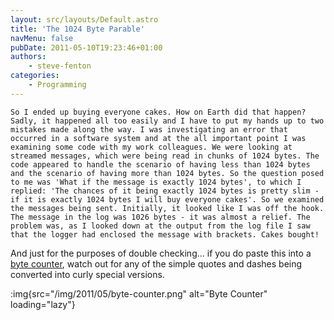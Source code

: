 ```yaml
---
layout: src/layouts/Default.astro
title: 'The 1024 Byte Parable'
navMenu: false
pubDate: 2011-05-10T19:23:46+01:00
authors:
    - steve-fenton
categories:
    - Programming
---
```


```
So I ended up buying everyone cakes. How on Earth did that happen? Sadly, it happened all too easily and I have to put my hands up to two mistakes made along the way. I was investigating an error that occurred in a software system and at the all important point I was examining some code with my work colleagues. We were looking at streamed messages, which were being read in chunks of 1024 bytes. The code appeared to handle the scenario of having less than 1024 bytes and the scenario of having more than 1024 bytes. So the question posed to me was 'What if the message is exactly 1024 bytes', to which I replied: 'The chances of it being exactly 1024 bytes is pretty slim - if it is exactly 1024 bytes I will buy everyone cakes'. So we examined the messages being sent. Initially, it looked like I was off the hook. The message in the log was 1026 bytes - it was almost a relief. The problem was, as I looked down at the output from the log file I saw that the logger had enclosed the message with brackets. Cakes bought!
```

And just for the purposes of double checking… if you do paste this into a [byte counter](https://mothereff.in/byte-counter), watch out for any of the simple quotes and dashes being converted into curly special versions.

:img{src="/img/2011/05/byte-counter.png" alt="Byte Counter" loading="lazy"}